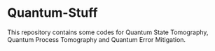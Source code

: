 # Quantum-Stuff
This repository contains some codes for Quantum State Tomography, Quantum Process Tomography and Quantum Error Mitigation.
